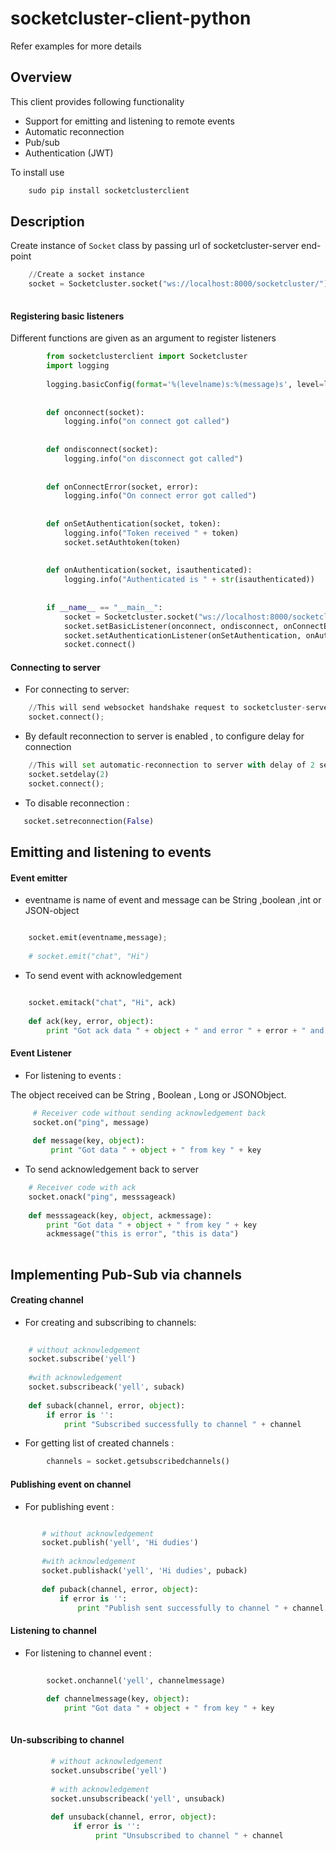 # socketcluster-client-python
Refer examples for more details
    
Overview
--------
This client provides following functionality

- Support for emitting and listening to remote events
- Automatic reconnection
- Pub/sub
- Authentication (JWT)

To install use
```python
    sudo pip install socketclusterclient
```

Description
-----------
Create instance of `Socket` class by passing url of socketcluster-server end-point 

```python
    //Create a socket instance
    socket = Socketcluster.socket("ws://localhost:8000/socketcluster/") 
    
```


#### Registering basic listeners
 
Different functions are given as an argument to register listeners

```python
        from socketclusterclient import Socketcluster
        import logging
        
        logging.basicConfig(format='%(levelname)s:%(message)s', level=logging.DEBUG)
        
        
        def onconnect(socket):
            logging.info("on connect got called")
        
        
        def ondisconnect(socket):
            logging.info("on disconnect got called")
        
        
        def onConnectError(socket, error):
            logging.info("On connect error got called")
        
        
        def onSetAuthentication(socket, token):
            logging.info("Token received " + token)
            socket.setAuthtoken(token)
        
        
        def onAuthentication(socket, isauthenticated):
            logging.info("Authenticated is " + str(isauthenticated))
            
            
        if __name__ == "__main__":
            socket = Socketcluster.socket("ws://localhost:8000/socketcluster/")
            socket.setBasicListener(onconnect, ondisconnect, onConnectError)
            socket.setAuthenticationListener(onSetAuthentication, onAuthentication)
            socket.connect()
```

#### Connecting to server

- For connecting to server:

```python
    //This will send websocket handshake request to socketcluster-server
    socket.connect();
```

- By default reconnection to server is enabled , to configure delay for connection

```python
    //This will set automatic-reconnection to server with delay of 2 seconds and repeating it for infinitely
    socket.setdelay(2)
    socket.connect();
```

- To disable reconnection :

```python
   socket.setreconnection(False)
```

Emitting and listening to events
--------------------------------
#### Event emitter

- eventname is name of event and message can be String ,boolean ,int or JSON-object

```python

    socket.emit(eventname,message);
        
    # socket.emit("chat", "Hi")
```

- To send event with acknowledgement

```python

    socket.emitack("chat", "Hi", ack)  
        
    def ack(key, error, object):
        print "Got ack data " + object + " and error " + error + " and key is " + key
```

#### Event Listener

- For listening to events :

The object received can be String , Boolean , Long or JSONObject.

```python
     # Receiver code without sending acknowledgement back
     socket.on("ping", message)
     
     def message(key, object):
         print "Got data " + object + " from key " + key
```

- To send acknowledgement back to server

```python
    # Receiver code with ack
    socket.onack("ping", messsageack)
    
    def messsageack(key, object, ackmessage):
        print "Got data " + object + " from key " + key
        ackmessage("this is error", "this is data")
        
```

Implementing Pub-Sub via channels
---------------------------------

#### Creating channel

- For creating and subscribing to channels:

```python
    
    # without acknowledgement
    socket.subscribe('yell')
    
    #with acknowledgement
    socket.subscribeack('yell', suback)
    
    def suback(channel, error, object):
        if error is '':
            print "Subscribed successfully to channel " + channel
```

- For getting list of created channels :
 
```python
        channels = socket.getsubscribedchannels()

``` 





#### Publishing event on channel

- For publishing event :

```python

       # without acknowledgement
       socket.publish('yell', 'Hi dudies')
       
       #with acknowledgement
       socket.publishack('yell', 'Hi dudies', puback)
       
       def puback(channel, error, object):
           if error is '':
               print "Publish sent successfully to channel " + channel
``` 
 
#### Listening to channel

- For listening to channel event :

```python
        
        socket.onchannel('yell', channelmessage)
    
        def channelmessage(key, object):
            print "Got data " + object + " from key " + key
    
``` 
     
#### Un-subscribing to channel

```python
         # without acknowledgement
         socket.unsubscribe('yell')
         
         # with acknowledgement
         socket.unsubscribeack('yell', unsuback) 
         
         def unsuback(channel, error, object):
              if error is '':
                   print "Unsubscribed to channel " + channel 
```
      